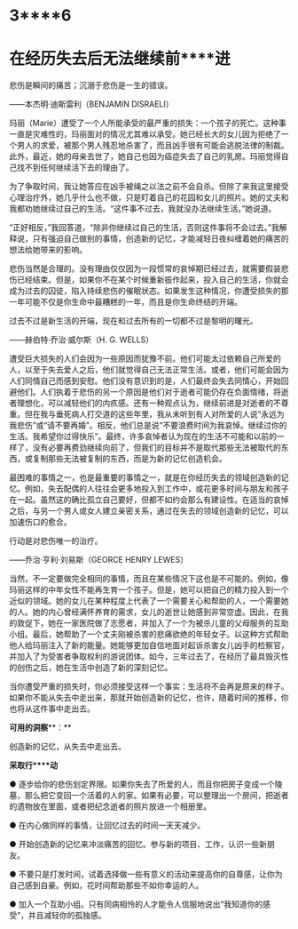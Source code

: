    

# **3****6**

# **在****经****历****失****去****后****无****法****继****续****前****进**

悲伤是瞬间的痛苦；沉溺于悲伤是一生的错误。

——本杰明·迪斯雷利（BENJAMIN DISRAELI）

玛丽（Marie）遭受了一个人所能承受的最严重的损失：一个孩子的死亡。这种事一直是灾难性的，玛丽面对的情况尤其难以承受。她已经长大的女儿因为拒绝了一个男人的求爱，被那个男人残忍地杀害了，而且凶手很有可能会逃脱法律的制裁。此外，最近，她的母亲去世了，她自己也因为癌症失去了自己的乳房。玛丽觉得自己找不到任何继续活下去的理由了。

为了争取时间，我让她答应在凶手被绳之以法之前不会自杀。但除了来我这里接受心理治疗外，她几乎什么也不做，只是盯着自己的花园和女儿的照片。她的丈夫和我都劝她继续过自己的生活。“这件事不过去，我就没办法继续生活。”她说道。

“正好相反，”我回答道，“除非你继续过自己的生活，否则这件事将不会过去。”我解释说，只有强迫自己做别的事情，创造新的记忆，才能减轻日夜纠缠着她的痛苦的想法给她带来的影响。

悲伤当然是合理的。没有理由仅仅因为一段惯常的哀悼期已经过去，就需要假装悲伤已经结束。但是，如果你不在某个时候重新振作起来，投入自己的生活，你就会成为过去的囚徒，陷入持续悲伤的催眠状态。如果发生这种情况，你遭受损失的那一年可能不仅是你生命中最糟糕的一年，而且是你生命终结的开端。

过去不过是新生活的开端，现在和过去所有的一切都不过是黎明的曙光。

——赫伯特·乔治·威尔斯（H. G. WELLS）

遭受巨大损失的人们会因为一些原因而犹豫不前。他们可能太过依赖自己所爱的人，以至于失去爱人之后，他们就觉得自己无法正常生活。或者，他们可能会因为人们同情自己而感到安慰。他们没有意识到的是，人们最终会失去同情心，开始回避他们。人们执着于悲伤的另一个原因是他们对于逝者可能仍存在负面情绪，将逝者理想化，可以减轻他们的内疚感。还有一种观点认为，继续前进是对逝者的不尊重。但在我与垂死病人打交道的这些年里，我从未听到有人对所爱的人说“永远为我悲伤”或“请不要再婚”。相反，他们总是说“不要浪费时间为我哀悼。继续过你的生活。我希望你过得快乐”。最终，许多哀悼者认为现在的生活不可能和以前的一样了，没有必要再费劲继续向前了，但我们的目标并不是取代那些无法被取代的东西，或复制那些无法被复制的东西，而是为新的记忆创造机会。

最困难的事情之一，也是最重要的事情之一，就是在你经历失去的领域创造新的记忆。例如，失去配偶的人往往会更多地投入到工作中，或花更多时间与朋友和孩子在一起。虽然这的确比孤立自己要好，但都不如约会那么有建设性。在适当的哀悼之后，与另一个男人或女人建立亲密关系，通过在失去的领域创造新的记忆，可以加速伤口的愈合。

行动是对悲伤唯一的治疗。

——乔治·亨利·刘易斯（GEORCE HENRY LEWES）

当然，不一定要做完全相同的事情，而且在某些情况下这也是不可能的。例如，像玛丽这样的中年女性不能再生育一个孩子。但是，她可以把自己的精力投入到一个近似的领域。她的女儿在某种程度上代表了一个需要关心和帮助的人，一个需要她的人。她的内心曾经满怀养育的需求，女儿的逝世让她感到非常空虚。因此，在我的敦促下，她在一家医院做了志愿者，并加入了一个为被杀儿童的父母服务的互助小组。最后，她帮助了一个丈夫刚被杀害的悲痛欲绝的年轻女子。以这种方式帮助他人给玛丽注入了新的能量。她能够更加自信地面对起诉杀害女儿凶手的检察官，并加入了为受害者争取权利的游说团体。如今，三年过去了，在经历了最具毁灭性的创伤之后，她在生活中创造了新的深刻记忆。

当你遭受严重的损失时，你必须接受这样一个事实：生活将不会再是原来的样子。如果你不能从失去中走出来，那就开始创造新的记忆，也许，随着时间的推移，你也将从这件事中走出去。

**可****用****的****洞****察****：**

创造新的记忆，从失去中走出去。

**采****取****行****动**

● 逐步给你的悲伤划定界限。如果你失去了所爱的人，而且你把房子变成一个陵墓，那么把它变回一个活着的人的家。如果有必要，可以整理出一个房间，把逝者的遗物放在里面，或者把纪念逝者的照片放进一个相册里。

● 在内心做同样的事情，让回忆过去的时间一天天减少。

● 开始创造新的记忆来冲淡痛苦的回忆。参与新的项目、工作，认识一些新朋友。

● 不要只是打发时间，试着选择做一些有意义的活动来提高你的自尊感，让你为自己感到自豪。例如，花时间帮助那些不如你幸运的人。

● 加入一个互助小组。只有同病相怜的人才能令人信服地说出“我知道你的感受”，并且减轻你的孤独感。